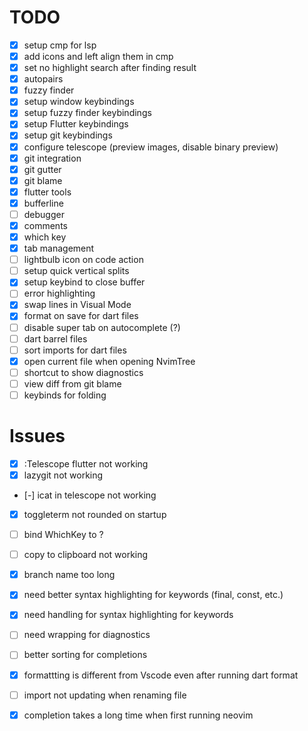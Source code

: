 # TODO

- [X] setup cmp for lsp
- [X] add icons and left align them in cmp 
- [X] set no highlight search after finding result
- [X] autopairs
- [X] fuzzy finder
- [X] setup window keybindings
- [X] setup fuzzy finder keybindings
- [X] setup Flutter keybindings
- [X] setup git keybindings
- [X] configure telescope (preview images, disable binary preview)
- [X] git integration 
- [X] git gutter
- [X] git blame
- [X] flutter tools
- [X] bufferline
- [ ] debugger
- [X] comments
- [X] which key
- [X] tab management
- [ ] lightbulb icon on code action
- [ ] setup quick vertical splits
- [X] setup keybind to close buffer
- [ ] error highlighting
- [X] swap lines in Visual Mode
- [X] format on save for dart files
- [ ] disable super tab on autocomplete (?)
- [ ] dart barrel files
- [ ] sort imports for dart files
- [X] open current file when opening NvimTree
- [ ] shortcut to show diagnostics 
- [ ] view diff from git blame
- [ ] keybinds for folding

# Issues

- [X] :Telescope flutter not working
- [X] lazygit not working
- [-] icat in telescope not working
- [X] toggleterm not rounded on startup
- [ ] bind WhichKey to <Leader>?
- [ ] copy to clipboard not working
- [X] branch name too long
- [X] need better syntax highlighting for keywords (final, const, etc.)
- [X] need handling for syntax highlighting for keywords
- [ ] need wrapping for diagnostics
- [ ] better sorting for completions
- [X] formattting is different from Vscode even after running dart format
- [ ] import not updating when renaming file
- [X] completion takes a long time when first running neovim

